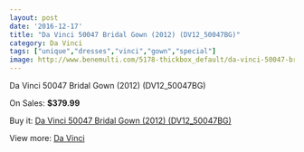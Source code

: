 ```yaml
---
layout: post
date: '2016-12-17'
title: "Da Vinci 50047 Bridal Gown (2012) (DV12_50047BG)"
category: Da Vinci
tags: ["unique","dresses","vinci","gown","special"]
image: http://www.benemulti.com/5178-thickbox_default/da-vinci-50047-bridal-gown-2012-dv1250047bg.jpg
---
```

Da Vinci 50047 Bridal Gown (2012) (DV12_50047BG)

On Sales: **$379.99**
<a href="https://www.benemulti.com/en/da-vinci/1919-da-vinci-50047-bridal-gown-2012-dv1250047bg.html"><amp-img layout="responsive" width="600" height="600" src="//www.benemulti.com/5178-thickbox_default/da-vinci-50047-bridal-gown-2012-dv1250047bg.jpg" alt="Da Vinci 50047 Bridal Gown (2012) (DV12_50047BG) 0" /></a>
<a href="https://www.benemulti.com/en/da-vinci/1919-da-vinci-50047-bridal-gown-2012-dv1250047bg.html"><amp-img layout="responsive" width="600" height="600" src="//www.benemulti.com/5180-thickbox_default/da-vinci-50047-bridal-gown-2012-dv1250047bg.jpg" alt="Da Vinci 50047 Bridal Gown (2012) (DV12_50047BG) 1" /></a>
<a href="https://www.benemulti.com/en/da-vinci/1919-da-vinci-50047-bridal-gown-2012-dv1250047bg.html"><amp-img layout="responsive" width="600" height="600" src="//www.benemulti.com/5179-thickbox_default/da-vinci-50047-bridal-gown-2012-dv1250047bg.jpg" alt="Da Vinci 50047 Bridal Gown (2012) (DV12_50047BG) 2" /></a>

Buy it: [Da Vinci 50047 Bridal Gown (2012) (DV12_50047BG)](https://www.benemulti.com/en/da-vinci/1919-da-vinci-50047-bridal-gown-2012-dv1250047bg.html "Da Vinci 50047 Bridal Gown (2012) (DV12_50047BG)")

View more: [Da Vinci](https://www.benemulti.com/en/21-da-vinci "Da Vinci")